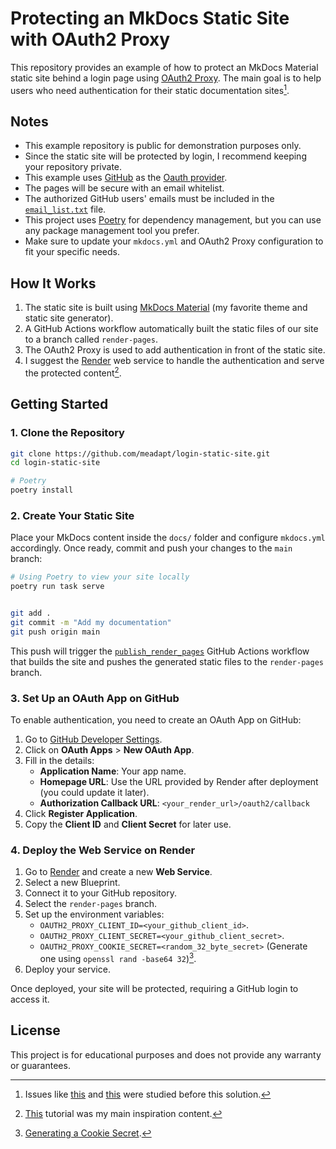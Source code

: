 # Protecting an MkDocs Static Site with OAuth2 Proxy

This repository provides an example of how to protect an MkDocs Material static site behind a login page using [OAuth2 Proxy](https://oauth2-proxy.github.io/oauth2-proxy/).
The main goal is to help users who need authentication for their static documentation sites[^1].

## Notes

- This example repository is public for demonstration purposes only.
- Since the static site will be protected by login, I recommend keeping your repository private.
- This example uses [GitHub](https://github.com/meadapt/login-static-site/blob/d05929e78e072117c978eb018f2e1f693a7c9d40/Dockerfile#L10) as the [Oauth provider](https://oauth2-proxy.github.io/oauth2-proxy/configuration/providers/github).
- The pages will be secure with an email whitelist.
- The authorized GitHub users' emails must be included in the [`email_list.txt`](https://github.com/meadapt/login-static-site/blob/main/email_list.txt) file.
- This project uses [Poetry](https://python-poetry.org/) for dependency management, but you can use any package management tool you prefer.
- Make sure to update your `mkdocs.yml` and OAuth2 Proxy configuration to fit your specific needs.

## How It Works

1. The static site is built using [MkDocs Material](https://squidfunk.github.io/mkdocs-material/) (my favorite theme and static site generator).
1. A GitHub Actions workflow automatically built the static files of our site to a branch called `render-pages`.
1. The OAuth2 Proxy is used to add authentication in front of the static site.
1. I suggest the [Render](https://render.com/) web service to handle the authentication and serve the protected content[^2].

## Getting Started

### 1. Clone the Repository

```bash
git clone https://github.com/meadapt/login-static-site.git
cd login-static-site

# Poetry
poetry install
```

### 2. Create Your Static Site

Place your MkDocs content inside the `docs/` folder and configure `mkdocs.yml` accordingly.
Once ready, commit and push your changes to the `main` branch:

```bash
# Using Poetry to view your site locally
poetry run task serve


git add .
git commit -m "Add my documentation"
git push origin main
```

This push will trigger the [`publish_render_pages`](https://github.com/meadapt/login-static-site/blob/main/.github/workflows/publish_render_pages.yaml) GitHub Actions workflow that builds the site and pushes the generated static files to the `render-pages` branch.

### 3. Set Up an OAuth App on GitHub

To enable authentication, you need to create an OAuth App on GitHub:

1. Go to [GitHub Developer Settings](https://github.com/settings/developers).
1. Click on **OAuth Apps** > **New OAuth App**.
1. Fill in the details:
   - **Application Name**: Your app name.
   - **Homepage URL**: Use the URL provided by Render after deployment (you could update it later).
   - **Authorization Callback URL**: `<your_render_url>/oauth2/callback`
1. Click **Register Application**.
1. Copy the **Client ID** and **Client Secret** for later use.

### 4. Deploy the Web Service on Render

1. Go to [Render](https://render.com/) and create a new **Web Service**.
1. Select a new Blueprint.
1. Connect it to your GitHub repository.
1. Select the `render-pages` branch.
1. Set up the environment variables:
   - `OAUTH2_PROXY_CLIENT_ID=<your_github_client_id>`.
   - `OAUTH2_PROXY_CLIENT_SECRET=<your_github_client_secret>`.
   - `OAUTH2_PROXY_COOKIE_SECRET=<random_32_byte_secret>` (Generate one using `openssl rand -base64 32`)[^3].
1. Deploy your service.

Once deployed, your site will be protected, requiring a GitHub login to access it.


## License
This project is for educational purposes and does not provide any warranty or guarantees.

[^1]: Issues like [this](https://github.com/squidfunk/mkdocs-material/discussions/5050) and [this](https://github.com/squidfunk/mkdocs-material/issues/3854) were studied before this solution.
[^2]: [This](https://github.com/hamelsmu/oauth-tutorial/blob/main/simple/README.md) tutorial was my main inspiration content.
[^3]: [Generating a Cookie Secret](https://oauth2-proxy.github.io/oauth2-proxy/configuration/overview?_highlight=cooki#generating-a-cookie-secret).
